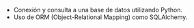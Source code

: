 - Conexión y consulta a una base de datos utilizando Python.
- Uso de ORM (Object-Relational Mapping) como SQLAlchemy.